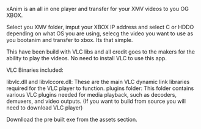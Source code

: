 xAnim is an all in one player and transfer for your XMV videos to you OG XBOX. 

Select you XMV folder, imput your XBOX IP address and select C or HDDO depending on what OS you are using, selecg the video you want to use as you bootanim and transfer to xbox. Its that simple.

This have been build with VLC libs and all credit goes to the makers for the ability to play the videos. No need to install VLC to use this app.

VLC Binaries included:

libvlc.dll and libvlccore.dll: These are the main VLC dynamic link libraries required for the VLC player to function.
plugins folder: This folder contains various VLC plugins needed for media playback, such as decoders, demuxers, and video outputs.
(If you want to build from source you will need to download VLC player)

Downlload the pre built exe from the assets section.
